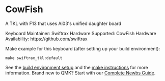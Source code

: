 CowFish
======

A TKL with F13 that uses Ai03's unified daughter board

Keyboard Maintainer: Swiftrax 
Hardware Supported: CowFish 
Hardware Availability: https://github.com/swiftrax

Make example for this keyboard (after setting up your build environment):

    make swiftrax_tkl:default

See the [build environment setup](https://docs.qmk.fm/#/getting_started_build_tools) and the [make instructions](https://docs.qmk.fm/#/getting_started_make_guide) for more information. Brand new to QMK? Start with our [Complete Newbs Guide](https://docs.qmk.fm/#/newbs).

